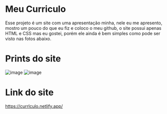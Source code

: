 # Meu Curriculo 

Esse projeto é um site com uma apresentação minha, nele eu me apresento, mostro um pouco do que eu fiz e coloco o meu github,
o site possui apenas HTML e CSS mas eu gostei, porém ele ainda é bem simples como pode ser visto nas fotos abaixo. 

# Prints do site
![image](https://github.com/mariaclaracosta/Curriculo/assets/106972816/1cd62df6-10ba-4673-9fca-fc0891822d71)
![image](https://github.com/mariaclaracosta/Curriculo/assets/106972816/d279b94d-6794-4cf2-a7a1-3ce2937d8368)

# Link do site
https://currlculo.netlify.app/
